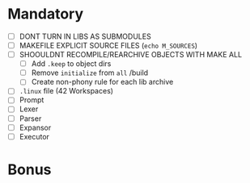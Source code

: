 # Mandatory

- [ ] DONT TURN IN LIBS AS SUBMODULES
- [ ] MAKEFILE EXPLICIT SOURCE FILES (`echo M_SOURCES`)
- [ ] SHOOULDNT RECOMPILE/REARCHIVE OBJECTS WITH MAKE ALL
  - [ ] Add `.keep` to object dirs
  - [ ] Remove `initialize` from `all` /build
  - [ ] Create non-phony rule for each lib archive
- [ ] `.linux` file (42 Workspaces)
- [ ] Prompt
- [ ] Lexer
- [ ] Parser
- [ ] Expansor
- [ ] Executor

# Bonus
